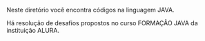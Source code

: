 Neste diretório você encontra códigos na linguagem JAVA.

Há resolução de desafios propostos no curso FORMAÇÂO JAVA da instituição ALURA.
